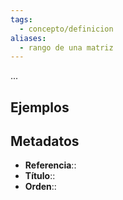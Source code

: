 ```yaml
---
tags:
  - concepto/definicion
aliases:
  - rango de una matriz
---
```

...

## Ejemplos

## Metadatos
- **Referencia**::
- **Título**::
- **Orden**::
